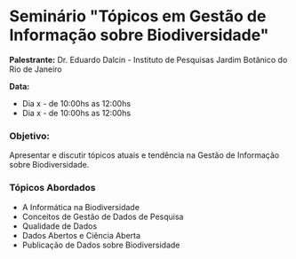 # Seminário "Tópicos em Gestão de Informação sobre Biodiversidade"

**Palestrante:** Dr. Eduardo Dalcin - Instituto de Pesquisas Jardim Botânico do Rio de Janeiro

**Data:**

* Dia x - de 10:00hs as 12:00hs
* Dia x - de 10:00hs as 12:00hs

### Objetivo:

Apresentar e discutir tópicos atuais e tendência na Gestão de Informação sobre Biodiversidade.

### Tópicos Abordados

* A Informática na Biodiversidade
* Conceitos de Gestão de Dados de Pesquisa
* Qualidade de Dados
* Dados Abertos e Ciência Aberta
* Publicação de Dados sobre Biodiversidade


